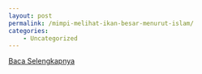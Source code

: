 ```yaml
---
layout: post
permalink: /mimpi-melihat-ikan-besar-menurut-islam/
categories:
    - Uncategorized
---
```


[Baca Selengkapnya](/07)